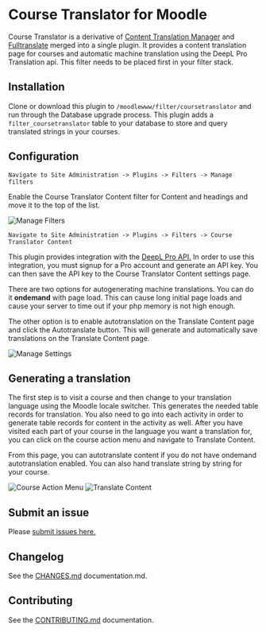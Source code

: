 # Course Translator for Moodle

Course Translator is a derivative of [Content Translation Manager](https://moodle.org/plugins/tool_translationmanager) and [Fulltranslate](https://moodle.org/plugins/filter_fulltranslate) merged into a single plugin. It provides a content translation page for courses and automatic machine translation using the DeepL Pro Translation api. This filter needs to be placed first in your filter stack.

## Installation

Clone or download this plugin to ```/moodlewww/filter/coursetranslator``` and run through the Database upgrade process. This plugin adds a ```filter_coursetranslator``` table to your database to store and query translated strings in your courses.

## Configuration

```Navigate to Site Administration -> Plugins -> Filters -> Manage filters```

Enable the Course Translator Content filter for Content and headings and move it to the top of the list.

<img src="https://ik.imagekit.io/yna8qytrq3i/moodle/manage-filter_xymoBzRnL.png" alt="Manage Filters" />

```Navigate to Site Administration -> Plugins -> Filters -> Course Translator Content```

This plugin provides integration with the [DeepL Pro API.](https://www.deepl.com/en/docs-api/) In order to use this integration, you must signup for a Pro account and generate an API key. You can then save the API key to the Course Translator Content settings page.

There are two options for autogenerating machine translations. You can do it **ondemand** with page load. This can cause long initial page loads and cause your server to time out if your php memory is not high enough.

The other option is to enable autotranslation on the Translate Content page and click the Autotranslate button. This will generate and automatically save translations on the Translate Content page.

<img src="https://ik.imagekit.io/yna8qytrq3i/moodle/manage-settings_bPPRwyFgS.png" alt="Manage Settings" />

## Generating a translation

The first step is to visit a course and then change to your translation language using the Moodle locale switcher. This generates the needed table records for translation. You also need to go into each activity in order to generate table records for content in the activity as well. After you have visited each part of your course in the language you want a translation for, you can click on the course action menu and navigate to Translate Content.

From this page, you can autotranslate content if you do not have ondemand autotranslation enabled. You can also hand translate string by string for your course.

<img src="https://ik.imagekit.io/yna8qytrq3i/moodle/action-menu_WQXVFq3Tc.png" alt="Course Action Menu" />

<img src="https://ik.imagekit.io/yna8qytrq3i/moodle/translate-content_Cw-ESoY6x.png" alt="Translate Content" />

## Submit an issue

Please [submit issues here.](https://github.com/jamfire/moodle-filter_coursetranslator/issues)

## Changelog

See the [CHANGES.md](CHANGES.md) documentation.md.

## Contributing

See the [CONTRIBUTING.md](CONTRIBUTING.md) documentation.